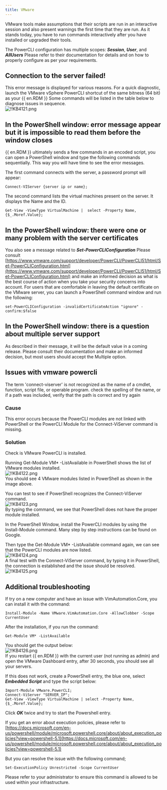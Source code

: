 ```yaml
---
title: VMware
---
```

VMware tools make assumptions that their scripts are run in an interactive session and also present warnings the first time that they are run. As it stands today, you have to run commands interactively after you have installed or upgraded their tools.  

The PowerCLI configuration has multiple scopes: ***Session***, ***User***, and ***AllUsers*** Please refer to their documentation for details and on how to properly configure as per your requirements.
## Connection to the server failed!
This error message is displayed for various reasons. For a quick diagnostic, launch the VMware vSphere PowerCLI shortcut of the same bitness (64 bit) as your {{ en.RDM }} Some commands will be listed in the table below to diagnose issues in sequence.  
![!!KB4121.png](https://webdevolutions.azureedge.net/docs/en/kb/KB4121.png)
## In the PowerShell window: error message appear but it is impossible to read them before the window closes
{{ en.RDM }} ultimately sends a few commands in an encoded script, you can open a PowerShell window and type the following commands sequentially. This way you will have time to see the error messages.  

The first command connects with the server, a password prompt will appear:  

    Connect-VIServer {server ip or name};  

The second command lists the virtual machines present on the server. It displays the Name and the ID.  

    Get-View -ViewType VirtualMachine |  select -Property Name, {$_.Moref.Value};
## In the PowerShell window: there were one or many problem with the server certificates
You also see a message related to ***Set-PowerCLIConfiguration*** Please consult [https://www.vmware.com/support/developer/PowerCLI/PowerCLI51/html/Set-PowerCLIConfiguration.html](https://www.vmware.com/support/developer/PowerCLI/PowerCLI51/html/Set-PowerCLIConfiguration.html) and make an informed decision as what is the best course of action when you take your security concerns into account. For users that are comfortable in leaving the default certificate on the VMware server, you can launch a PowerShell command window and run the following:  

    set-PowerCLIConfiguration -invalidCertificateAction "ignore" -confirm:$false
## In the PowerShell window: there is a question about multiple server support
As described in their message, it will be the default value in a coming release. Please consult their documentation and make an informed decision, but most users should accept the Multiple option.
## Issues with vmware powercli
The term 'connect-viserver' is not recognized as the name of a cmdlet, function, script file, or operable program. check the spelling of the name, or if a path was included, verify that the path is correct and try again
### Cause
This error occurs because the PowerCLI modules are not linked with PowerShell or the PowerCLI Module for the Connect-ViServer command is missing.
### Solution
Check is VMware PowerCLI is installed.  

Running Get-Module VM* -ListAvailable in PowerShell shows the list of VMware modules installed.  
![!!KB4122.png](https://webdevolutions.azureedge.net/docs/en/kb/KB4122.png)  
You should see 4 VMware modules listed in PowerShell as shown in the image above.  

You can test to see if PowerShell recognizes the Connect-ViServer command.  
![!!KB4123.png](https://webdevolutions.azureedge.net/docs/en/kb/KB4123.png)  
By typing the command, we see that PowerShell does not have the proper module installed.  

In the PowerShell Window, install the PowerCLI modules by using the Install-Module command. Many step by step instructions can be found on Google.  

Then type the Get-Module VM* -ListAvailable command again, we can see that the PowerCLI modules are now listed.  
![!!KB4124.png](https://webdevolutions.azureedge.net/docs/en/kb/KB4124.png)  
A final test with the Connect-ViServer command, by typing it in PowerShell, the connection is established and the issue should be resolved.  
![!!KB4125.png](https://webdevolutions.azureedge.net/docs/en/kb/KB4125.png)  
## Additional troubleshooting
If try on a new computer and have an issue with VimAutomation.Core, you can install it with the command:  

    Install-Module -Name VMware.VimAutomation.Core -AllowClobber -Scope CurrentUser  

After the installation, if you run the command:  

    Get-Module VM* -ListAvailable  

You should get the output below:  
![!!KB4126.png](https://webdevolutions.azureedge.net/docs/en/kb/KB4126.png)  
If you restart {{ en.RDM }} with the current user (not running as admin) and open the VMware Dashboard entry, after 30 seconds, you should see all your servers.  

If this does not work, create a PowerShell entry, the blue one, select ***Embedded Script*** and type the script below:  
```
Import-Module VMware.PowerCLI;  
Connect-ViServer "SERVER_IP";  
Get-View -ViewType VirtualMachine | select -Property Name, {$_.Moref.Value};  
```
Click ***OK*** twice and try to start the Powershell entry.  

If you get an error about execution policies, please refer to [https://docs.microsoft.com/en-us/powershell/module/microsoft.powershell.core/about/about_execution_policies?view=powershell-5.1](https://docs.microsoft.com/en-us/powershell/module/microsoft.powershell.core/about/about_execution_policies?view=powershell-5.1)  

But you can resolve the issue with the following command;  

    Set-ExecutionPolicy Unrestricted -Scope CurrentUser  

Please refer to your administrator to ensure this command is allowed to be used within your infrastructure.
